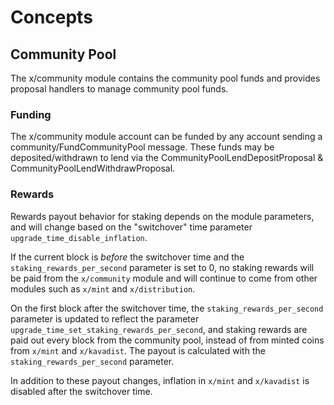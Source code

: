 <!--
order: 1
-->

# Concepts

## Community Pool

The x/community module contains the community pool funds and provides proposal
handlers to manage community pool funds.

### Funding

The x/community module account can be funded by any account sending a
community/FundCommunityPool message. These funds may be deposited/withdrawn to
lend via the CommunityPoolLendDepositProposal &
CommunityPoolLendWithdrawProposal.

### Rewards

Rewards payout behavior for staking depends on the module parameters, and will
change based on the "switchover" time parameter `upgrade_time_disable_inflation`.

If the current block is *before* the switchover time and the
`staking_rewards_per_second` parameter is set to 0, no staking rewards will be
paid from the `x/community` module and will continue to come from other modules
such as `x/mint` and `x/distribution`.

On the first block after the switchover time, the `staking_rewards_per_second`
parameter is updated to reflect the parameter
`upgrade_time_set_staking_rewards_per_second`, and staking rewards are paid out
every block from the community pool, instead of from minted coins from `x/mint`
and `x/kavadist`. The payout is calculated with the `staking_rewards_per_second`
parameter.

In addition to these payout changes, inflation in `x/mint` and `x/kavadist` is
disabled after the switchover time.

